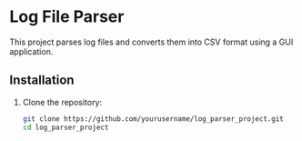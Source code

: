 # Log File Parser

This project parses log files and converts them into CSV format using a GUI application.

## Installation

1. Clone the repository:
   ```bash
   git clone https://github.com/yourusername/log_parser_project.git
   cd log_parser_project
